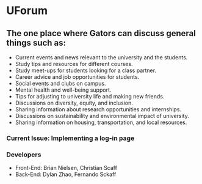 # UForum

## The one place where Gators can discuss general things such as:
- Current events and news relevant to the university and the students.
- Study tips and resources for different courses.
- Study meet-ups for students looking for a class partner.
- Career advice and job opportunities for students.
- Social events and clubs on campus.
- Mental health and well-being support.
- Tips for adjusting to university life and making new friends.
- Discussions on diversity, equity, and inclusion.
- Sharing information about research opportunities and internships.
- Discussions on sustainability and environmental impact of university.
- Sharing information on housing, transportation, and local resources.

### Current Issue: Implementing a log-in page

### Developers
- Front-End: Brian Nielsen, Christian Scaff
- Back-End: Dylan Zhao, Fernando Sckaff

